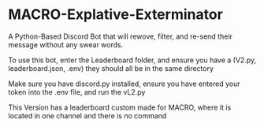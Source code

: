 # MACRO-Explative-Exterminator
A Python-Based Discord Bot that will rewove, filter, and re-send their message without any swear words.

To use this bot, enter the Leaderboard folder, and ensure you have a (V2.py, leaderboard.json, .env) they should all be in the same directory

Make sure you have discord.py installed, ensure you have entered your token into the .env file, and run the vL2.py

This Version has a leaderboard custom made for MACRO, where it is located in one channel and there is no command
